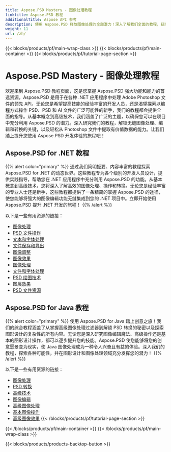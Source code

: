 ```yaml
---
title: Aspose.PSD Mastery - 图像处理教程
linktitle: Aspose.PSD 教程
additionalTitle: Aspose API 参考
description: 使用 Aspose.PSD 释放图像处理的全部潜力！深入了解我们全面的教程，获取专家见解和实践指导。
weight: 11
url: /zh/
---
```


{{< blocks/products/pf/main-wrap-class >}}
{{< blocks/products/pf/main-container >}}
{{< blocks/products/pf/tutorial-page-section >}}

# Aspose.PSD Mastery - 图像处理教程


欢迎来到 Aspose.PSD 教程页面，这是您掌握 Aspose.PSD 强大功能和能力的首选资源，Aspose.PSD 是用于在各种 .NET 应用程序中处理 Adobe Photoshop 文件的领先 API。无论您是希望提高技能的经验丰富的开发人员，还是渴望探索以编程方式操作 PSD、PSB 和 AI 文件的广泛可能性的新手，我们的教程都会提供全面的指导。从基本概念到高级技术，我们涵盖了广泛的主题，以确保您可以在项目中充分利用 Aspose.PSD 的潜力。深入研究我们的教程，解锁无缝图像处理、编辑和转换的关键，以及轻松从 Photoshop 文件中提取有价值数据的能力。让我们踏上提升您使用 Aspose.PSD 开发体验的旅程吧！

## Aspose.PSD for .NET 教程
{{% alert color="primary" %}}
通过我们简明扼要、内容丰富的教程探索 Aspose.PSD for .NET 的动态世界。这些教程专为各个级别的开发人员设计，提供实践指导，帮助您在 .NET 应用程序中充分利用 Aspose.PSD 的功能。从基本概念到高级技术，您将深入了解高效的图像处理、操作和转换。无论您是经验丰富的专业人士还是新手，这些教程都提供了一条精简的掌握 Aspose.PSD 的途径，使您能够将强大的图像编辑功能无缝集成到您的 .NET 项目中。立即开始使用 Aspose.PSD 提升 .NET 开发的旅程！
{{% /alert %}}

以下是一些有用资源的链接：
 
- [图像处理](./net/image-processing/)
- [PSD 文件操作](./net/psd-file-manipulation/)
- [文本和字体处理](./net/text-and-font-manipulation/)
- [文件保存和导出](./net/file-saving-and-exporting/)
- [图像调整](./net/image-adjustment/)
- [图像效果](./net/image-effects/)
- [图像处理](./net/image-manipulation/)
- [文件和字体处理](./net/file-and-font-handling/)
- [PSD 绘图技术](./net/psd-drawing-techniques/)
- [图层效果](./net/layer-effects/)
- [PSD 文件资源](./net/psd-file-resources/)


## Aspose.PSD for Java 教程
{{% alert color="primary" %}}
使用 Aspose.PSD for Java 踏上创意之旅！我们的综合教程涵盖了从掌握高级图像处理过滤器到解锁 PSD 转换的秘密以及探索图形设计的复杂性的所有内容。无论您是深入研究图像编辑魔法、高级操作还是基本的图形设计操作，都可以逐步提升您的技能。Aspose.PSD 使您能够将您的创意愿景变为现实，使 Java 图像处理成为一种令人兴奋且有益的体验。深入我们的教程，探索各种可能性，并在图形设计和图像处理领域充分发挥您的潜力！
{{% /alert %}}

以下是一些有用资源的链接：

- [图像处理](./java/image-processing/)
- [PSD 转换](./java/psd-conversion/)
- [高级技术](./java/advanced-techniques/)
- [图像编辑](./java/image-editing/)
- [高级图像处理](./java/advanced-image-manipulation/)
- [基本图像操作](./java/basic-image-operations/)
- [高级图像效果](./java/advanced-image-effects/)
{{< /blocks/products/pf/tutorial-page-section >}}

{{< /blocks/products/pf/main-container >}}
{{< /blocks/products/pf/main-wrap-class >}}

{{< blocks/products/products-backtop-button >}}
